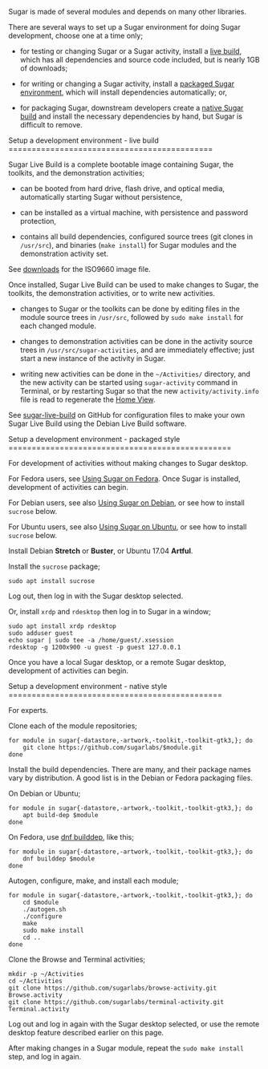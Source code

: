 Sugar is made of several modules and depends on many other libraries.

There are several ways to set up a Sugar environment for doing Sugar
development, choose one at a time only;

* for testing or changing Sugar or a Sugar activity, install a [live
  build](#LIVE), which has all dependencies and source code included,
  but is nearly 1GB of downloads;

* for writing or changing a Sugar activity, install a [packaged Sugar
  environment](#PACKAGED), which will install dependencies
  automatically; or,

* for packaging Sugar, downstream developers create a [native Sugar
  build](#NATIVE) and install the necessary dependencies by hand,
  but Sugar is difficult to remove.

<a name="LIVE">
Setup a development environment - live build
============================================
</a>

Sugar Live Build is a complete bootable image containing Sugar, the
toolkits, and the demonstration activities;

* can be booted from hard drive, flash drive, and optical media,
  automatically starting Sugar without persistence,

* can be installed as a virtual machine, with persistence and password
  protection,

* contains all build dependencies, configured source trees (git clones
  in `/usr/src`), and binaries (`make install`) for Sugar modules and
  the demonstration activity set.

See
[downloads](http://people.sugarlabs.org/~quozl/sugar-live-build-20171009/)
for the ISO9660 image file.

Once installed, Sugar Live Build can be used to make changes to Sugar,
the toolkits, the demonstration activities, or to write new
activities.

* changes to Sugar or the toolkits can be done by editing files in the
  module source trees in `/usr/src`, followed by `sudo make install`
  for each changed module.

* changes to demonstration activities can be done in the activity
  source trees in `/usr/src/sugar-activities`, and are immediately
  effective; just start a new instance of the activity in Sugar.

* writing new activities can be done in the `~/Activities/` directory,
  and the new activity can be started using `sugar-activity` command
  in Terminal, or by restarting Sugar so that the new
  `activity/activity.info` file is read to regenerate the [Home
  View](https://help.sugarlabs.org/en/home_view.html).

See [sugar-live-build](https://github.com/sugarlabs/sugar-live-build)
on GitHub for configuration files to make your own Sugar Live Build
using the Debian Live Build software.

<a name="PACKAGED">
Setup a development environment - packaged style
================================================
</a>

For development of activities without making changes to Sugar desktop.

For Fedora users, see [Using Sugar on
Fedora](http://wiki.sugarlabs.org/go/Fedora).  Once Sugar is
installed, development of activities can begin.

For Debian users, see also [Using Sugar on
Debian](http://wiki.sugarlabs.org/go/Debian), or see how to install
`sucrose` below.

For Ubuntu users, see also [Using Sugar on
Ubuntu](http://wiki.sugarlabs.org/go/Ubuntu), or see how to install
`sucrose` below.

Install Debian **Stretch** or **Buster**, or Ubuntu 17.04 **Artful**.

Install the `sucrose` package;

```
sudo apt install sucrose
```

Log out, then log in with the Sugar desktop selected.

Or, install `xrdp` and `rdesktop` then log in to Sugar in a window;

```
sudo apt install xrdp rdesktop
sudo adduser guest
echo sugar | sudo tee -a /home/guest/.xsession
rdesktop -g 1200x900 -u guest -p guest 127.0.0.1
```

Once you have a local Sugar desktop, or a remote Sugar desktop,
development of activities can begin.

<a name="NATIVE">
Setup a development environment - native style
==============================================
</a>

For experts.

Clone each of the module repositories;

```
for module in sugar{-datastore,-artwork,-toolkit,-toolkit-gtk3,}; do
    git clone https://github.com/sugarlabs/$module.git
done
```

Install the build dependencies.  There are many, and their package
names vary by distribution.  A good list is in the Debian or Fedora
packaging files.

On Debian or Ubuntu;

```
for module in sugar{-datastore,-artwork,-toolkit,-toolkit-gtk3,}; do
    apt build-dep $module
done
```

On Fedora, use [dnf builddep](http://dnf-plugins-core.readthedocs.io/en/latest/builddep.html), like this;

```
for module in sugar{-datastore,-artwork,-toolkit,-toolkit-gtk3,}; do
    dnf builddep $module
done
```

Autogen, configure, make, and install each module;

```
for module in sugar{-datastore,-artwork,-toolkit,-toolkit-gtk3,}; do
    cd $module
    ./autogen.sh
    ./configure
    make
    sudo make install
    cd ..
done
```

Clone the Browse and Terminal activities;

```
mkdir -p ~/Activities
cd ~/Activities
git clone https://github.com/sugarlabs/browse-activity.git Browse.activity
git clone https://github.com/sugarlabs/terminal-activity.git Terminal.activity
```

Log out and log in again with the Sugar desktop selected, or use the
remote desktop feature described earlier on this page.

After making changes in a Sugar module, repeat the `sudo make install`
step, and log in again.
